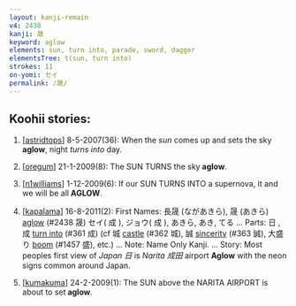 ```yaml
---
layout: kanji-remain
v4: 2438
kanji: 晟
keyword: aglow
elements: sun, turn into, parade, sword, dagger
elementsTree: t(sun, turn into)
strokes: 11
on-yomi: セイ
permalink: /晟/
---
```


## Koohii stories: 

1) [<a href="http://kanji.koohii.com/profile/astridtops">astridtops</a>] 8-5-2007(36): When the <em>sun</em> comes up and sets the sky<strong> aglow</strong>, night <em>turns into</em> day.

2) [<a href="http://kanji.koohii.com/profile/oregum">oregum</a>] 21-1-2009(8): The SUN TURNS the sky<strong> aglow</strong>.

3) [<a href="http://kanji.koohii.com/profile/n1williams">n1williams</a>] 1-12-2009(6): If our SUN TURNS INTO a supernova, it and we will be all<strong> AGLOW</strong>.

4) [<a href="http://kanji.koohii.com/profile/kapalama">kapalama</a>] 16-8-2011(2): First Names: 長晟 (ながあきら), 晟 (あきら) <a href="../v4/2438.html">aglow</a> (#2438 晟) セイ( 成 ), ジョウ( 成 ), あきら, あき, てる ... Parts: 日 , 成 <a href="../v4/361.html">turn into</a> (#361 成) (cf 城 <a href="../v4/362.html">castle</a> (#362 城), 誠 <a href="../v4/363.html">sincerity</a> (#363 誠), 大盛り <a href="../v4/1457.html">boom</a> (#1457 盛), etc.) ... Note: Name Only Kanji. ... Story: Most peoples first view of <em>Japan 日 </em> is <em>Narita 成田 </em> airport <strong>Aglow</strong> with the neon signs common around Japan.

5) [<a href="http://kanji.koohii.com/profile/kumakuma">kumakuma</a>] 24-2-2009(1): The SUN above the NARITA AIRPORT is about to set<strong> aglow</strong>.

